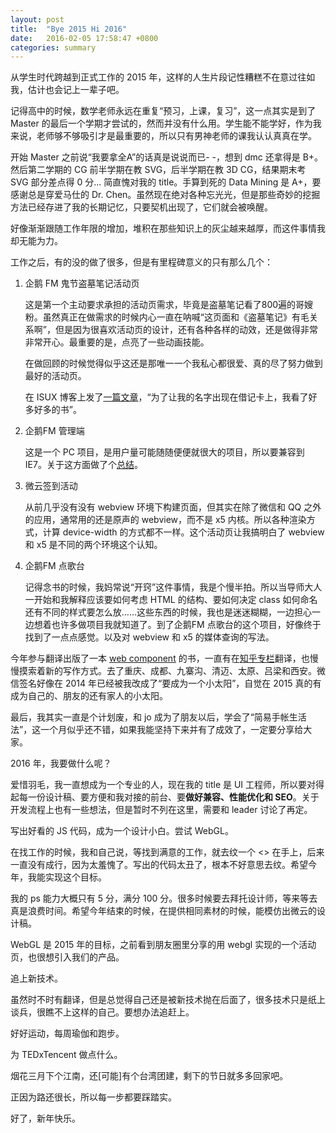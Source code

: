 ```yaml
---
layout: post
title:  "Bye 2015 Hi 2016"
date:   2016-02-05 17:58:47 +0800
categories: summary
---
```


从学生时代跨越到正式工作的 2015 年，这样的人生片段记性糟糕不在意过往如我，估计也会记上一辈子吧。



记得高中的时候，数学老师永远在重复“预习，上课，复习”，这一点其实是到了 Master 的最后一个学期才尝试的，然而并没有什么用。学生能不能学好，作为我来说，老师够不够吸引才是最重要的，所以只有男神老师的课我认认真真在学。



开始 Master 之前说“我要拿全A”的话真是说说而已- -，想到 dmc 还拿得是 B+。然后第二学期的 CG 前半学期在教 SVG，后半学期在教 3D CG，结果期末考 SVG 部分差点得 0 分... 简直愧对我的 title。手算到死的 Data Mining 是 A+，要感谢总是穿爱马仕的 Dr. Chen。虽然现在绝对各种忘光光，但是那些奇妙的挖掘方法已经存进了我的长期记忆，只要契机出现了，它们就会被唤醒。



好像渐渐跟随工作年限的增加，堆积在那些知识上的灰尘越来越厚，而这件事情我却无能为力。



工作之后，有的没的做了很多，但是有里程碑意义的只有那么几个：

1. 企鹅 FM 鬼节盗墓笔记活动页
   
   这是第一个主动要求承担的活动页需求，毕竟是盗墓笔记看了800遍的哥嫂粉。虽然真正在做需求的时候内心一直在呐喊“这页面和《盗墓笔记》有毛关系啊”，但是因为很喜欢活动页的设计，还有各种各样的动效，还是做得非常非常开心。最重要的是，点亮了一些动画技能。
   
   在做回顾的时候觉得似乎这还是那唯一一个我私心都很爱、真的尽了努力做到最好的活动页。
   
   在 ISUX 博客上发了[一篇文章](http://isux.tencent.com/spirit-festival-act-summary.html)，“为了让我的名字出现在借记卡上，我看了好多好多的书”。
   
2. 企鹅FM 管理端
   
   这是一个 PC 项目，是用户量可能随随便便就很大的项目，所以要兼容到 IE7。关于这方面做了个[总结](http://app.yinxiang.com/l/ABQI3-k89thGO45_-1obuIse-ZsYQwOEWrE/)。
   
3. 微云签到活动
   
   从前几乎没有没有 webview 环境下构建页面，但其实在除了微信和 QQ 之外的应用，通常用的还是原声的 webview，而不是 x5 内核。所以各种渲染方式，计算 device-width 的方式都不一样。这个活动页让我搞明白了 webview 和 x5 是不同的两个环境这个认知。
   
4. 企鹅FM 点歌台
   
   记得念书的时候，我妈常说“开窍”这件事情，我是个慢半拍。所以当导师大人一开始和我解释应该要如何考虑 HTML 的结构、要如何决定 class 如何命名还有不同的样式要怎么放……这些东西的时候，我也是迷迷糊糊，一边担心一边想着也许多做项目我就知道了。到了企鹅FM 点歌台的这个项目，好像终于找到了一点点感觉。以及对 webview 和 x5 的媒体查询的写法。



今年参与翻译出版了一本 [web component](http://www.amazon.cn/Web-Component%E5%AE%9E%E6%88%98-%E6%8E%A2%E7%B4%A2PolymerJS-Mozilla-Brick-Bosonic%E4%B8%8EReactJS%E6%A1%86%E6%9E%B6-%E6%A1%91%E8%BF%AA%E6%99%AE%C2%B7%E5%BA%93%E9%A9%AC%E5%B0%94%C2%B7%E5%B8%95%E7%89%B9%E5%B0%94/dp/B017BVR54Y/ref=sr_1_1?ie=UTF8&qid=1452574811&sr=8-1&keywords=web+component+%E5%AE%9E%E6%88%98) 的书，一直有在[知乎专栏](http://zhuanlan.zhihu.com/FrontendMagazine)翻译，也慢慢摸索着新的写作方式。去了重庆、成都、九寨沟、清迈、太原、吕梁和西安。微信签名好像在 2014 年已经被我改成了“要成为一个小太阳”，自觉在 2015 真的有成为自己的、朋友的还有家人的小太阳。



最后，我其实一直是个计划废，和 jo 成为了朋友以后，学会了“简易手帐生活法”，这一个月似乎还不错，如果我能坚持下来并有了成效了，一定要分享给大家。



2016 年，我要做什么呢？



爱惜羽毛，我一直想成为一个专业的人，现在我的 title 是 UI 工程师，所以要对得起每一份设计稿、要方便和我对接的前台、要**做好兼容、性能优化和 SEO**。关于开发流程上也有一些想法，但是暂时不列在这里，需要和 leader 讨论了再定。



写出好看的 JS 代码，成为一个设计小白。尝试 WebGL。

在找工作的时候，我和自己说，等找到满意的工作，就去纹一个 <> 在手上，后来一直没有成行，因为太羞愧了。写出的代码太丑了，根本不好意思去纹。希望今年，我能实现这个目标。

我的 ps 能力大概只有 5 分，满分 100 分。很多时候要去拜托设计师，等来等去真是浪费时间。希望今年结束的时候，在提供相同素材的时候，能模仿出微云的设计稿。

WebGL 是 2015 年的目标，之前看到朋友圈里分享的用 webgl 实现的一个活动页，也很想引入我们的产品。





追上新技术。

虽然时不时有翻译，但是总觉得自己还是被新技术抛在后面了，很多技术只是纸上谈兵，很瞧不上这样的自己。要想办法追赶上。



好好运动，每周瑜伽和跑步。



为 TEDxTencent 做点什么。



烟花三月下个江南，还[可能]有个台湾团建，剩下的节日就多多回家吧。



正因为路还很长，所以每一步都要踩踏实。







好了，新年快乐。



[jekyll-docs]: http://jekyllrb.com/docs/home
[jekyll-gh]: https://github.com/jekyll/jekyll
[jekyll-talk]: https://talk.jekyllrb.com/